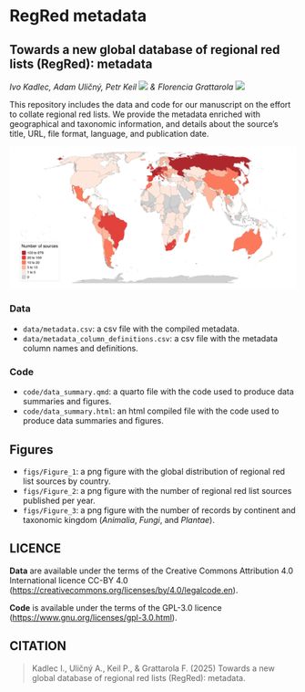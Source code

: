 # RegRed metadata

## Towards a new global database of regional red lists (RegRed): metadata

*Ivo Kadlec, Adam Uličný, Petr Keil <a dir="ltr" href="http://orcid.org/0000-0003-3017-1858" target="_blank"><img class="is-rounded" src="https://upload.wikimedia.org/wikipedia/commons/0/06/ORCID_iD.svg" width="15"></a> & Florencia Grattarola <a dir="ltr" href="http://orcid.org/0000-0001-8282-5732" target="_blank"><img class="is-rounded" src="https://upload.wikimedia.org/wikipedia/commons/0/06/ORCID_iD.svg" width="15"></a>*

This repository includes the data and code for our manuscript on the effort to collate regional red lists. We provide the metadata enriched with geographical and taxonomic information, and details about the source’s title, URL, file format, language, and publication date.


![](/figs/Figure_1.png)

### Data

  - `data/metadata.csv`: a csv file with the compiled metadata.  
  - `data/metadata_column_definitions.csv`: a csv file with the metadata column names and definitions.

### Code
  - `code/data_summary.qmd`: a quarto file with the code used to produce data summaries and figures.  
  - `code/data_summary.html`: an html compiled file with the code used to produce data summaries and figures.

## Figures

  - `figs/Figure_1`: a png figure with the global distribution of regional red list sources by country.   
  - `figs/Figure_2`: a png figure with the number of regional red list sources published per year.   
  - `figs/Figure_3`: a png figure with the number of records by continent and taxonomic kingdom (*Animalia*, *Fungi*, and *Plantae*).  
  
  
  
## LICENCE

**Data** are available under the terms of the Creative Commons Attribution 4.0 International licence CC-BY 4.0 (https://creativecommons.org/licenses/by/4.0/legalcode.en).   

**Code** is available under the terms of the GPL-3.0 licence (https://www.gnu.org/licenses/gpl-3.0.html). 

## CITATION

> Kadlec I., Uličný A., Keil P., & Grattarola F. (2025) Towards a new global database of regional red lists (RegRed): metadata.
